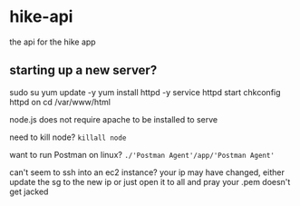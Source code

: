 # hike-api

the api for the hike app

## starting up a new server?

sudo su
yum update -y
yum install httpd -y
service httpd start
chkconfig httpd on
cd /var/www/html

node.js does not require apache to be installed to serve

need to kill node? `killall node`

want to run Postman on linux? `./'Postman Agent'/app/'Postman Agent'`

can't seem to ssh into an ec2 instance? your ip may have changed, either update the sg to the new ip or just open it to all and pray your .pem doesn't get jacked

